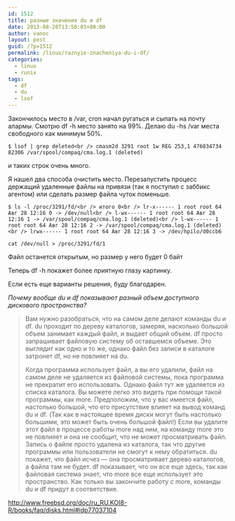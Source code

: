 ```yaml
---
id: 1512
title: разные значения du и df
date: 2013-08-28T13:50:03+00:00
author: vanoc
layout: post
guid: /?p=1512
permalink: /linux/raznyie-znacheniya-du-i-df/
categories:
  - linux
  - runix
tags:
  - df
  - du
  - lsof
---
```

Закончилось место в /var, cron начал ругаться и сыпать на почту алармы. Смотрю df -h место занято на 99%. Делаю du -hs /var места свободного как минимум 50%.

`$ lsof | grep deleted<br />
cmasm2d 3291 root 1w REG 253,1 476834734 82306 /var/spool/compaq/cma.log.1 (deleted)`

и таких строк очень много.

Я нашел два способа очистить место. Перезапустить процесс держащий удаленные файлы на привязи (так я поступил с заббикс агентом) или сделать размер файла чуток поменьше.

`$ ls -l /proc/3291/fd/<br />
итого 0<br />
lr-x------ 1 root root 64 Авг 28 12:16 0 -> /dev/null<br />
l-wx------ 1 root root 64 Авг 28 12:16 1 -> /var/spool/compaq/cma.log.1 (deleted)<br />
l-wx------ 1 root root 64 Авг 28 12:16 2 -> /var/spool/compaq/cma.log.1 (deleted)<br />
lrwx------ 1 root root 64 Авг 28 12:16 3 -> /dev/hpilo/d0ccb6`

`cat /dev/null > /proc/3291/fd/1`

Файл останется открытым, но размер у него будет 0 байт

Теперь df -h покажет более приятную глазу картинку.

Если есть еще варианты решения, буду благодарен.

_Почему вообще du и df показывают_ _разный объем доступного дискового пространства?_

> Вам нужно разобраться, что на самом деле делают команды du и df. du проходит по дереву каталогов, замеряя, насколько большой объем занимает каждый файл, и выдает общий объем. df просто запрашивает файловую систему об оставшемся объеме. Это выглядит как одно и то же, однако файл без записи в каталоге затронет df, но не повлияет на du.
> 
> Когда программа использует файл, а вы его удалили, файл на самом деле не удаляется из файловой системы, пока программа не прекратит его использовать. Однако файл тут же удаляется из списка каталога. Вы можете легко это видеть при помощи такой программы, как more. Предположим, что у вас имеется файл, настолько большой, что его присутствие влияет на вывод команд du и df. (Так как в настоящее время диски могут быть настолько большими, это может быть очень большой файл!) Если вы удалите этот файл в процессе работы more над ним, на команду more это не повлияет и она не сообщит, что не может просматривать файл. Запись о файле просто удалена из каталога, так что другие программы или пользователи не смогут к нему обратиться. du покажет, что файл исчез — она просматривает дерево каталогов, а файла там не будет. df показывает, что он все еще здесь, так как файловая система знает, что more все еще использует это пространство. Как только вы закончите работу с more, команды du и df придут в соответствие.

<a href="http://www.freebsd.org/doc/ru_RU.KOI8-R/books/faq/disks.html#idp77037104" target="_blank">http://www.freebsd.org/doc/ru_RU.KOI8-R/books/faq/disks.html#idp77037104</a>